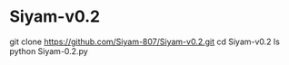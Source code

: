 # Siyam-v0.2
git clone https://github.com/Siyam-807/Siyam-v0.2.git
cd Siyam-v0.2
ls
python Siyam-0.2.py
